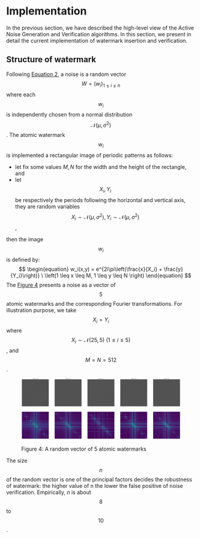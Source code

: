 # Implementation

In the previous section, we have described the high-level view of the Active Noise Generation and Verification algorithms. In this section, we present in detail the current implementation of watermark insertion and verification.

## Structure of watermark

Following [Equation 2](algorithms.md), a noise is a random vector $$W = \left(w_i\right)_{1 \leq i \leq n}$$ where each $$w_i$$ is independently chosen from a normal distribution $$\mathcal{N}\left(\mu, \sigma^2\right)$$. The atomic watermark $$w_i$$ is implemented a rectangular image of periodic patterns as follows:
 * let fix some values $M,N$ for the width and the height of the rectangle, and
 * let $$X_i, Y_i$$ be respectively the periods following the horizontal and vertical axis, they are random variables $$X_i \sim \mathcal{N}\left(\mu, \sigma^2\right), Y_i \sim \mathcal{N}\left(\mu, \sigma^2\right)$$,

then the image $$w_i$$ is defined by:
$$
\begin{equation} w_i(x,y) = e^{2i\pi\left(\frac{x}{X_i} + \frac{y}{Y_i}\right)} \ \left(1 \leq x \leq M, 1 \leq y \leq N \right) \end{equation}
$$
The [Figure 4](implementation.md#structure-of-watermark) presents a noise as a vector of $$5$$ atomic watermarks and the corresponding Fourier transformations. For illustration purpose, we take $$X_i = Y_i$$ where $$X_i \sim \mathcal{N}\left(25,5\right) \ \left(1 \leq i \leq 5\right)$$, and $$M = N = 512$$.

<figure><img src="../../.gitbook/assets/random_vector_atomic_watermark_fft.png" alt=""><figcaption><p>Figure 4: A random vector of <span class="math">5</span> atomic watermarks</p></figcaption></figure>

The size $$n$$ of the random vector is one of the principal factors decides the robustness of watermark: the higher value of <span class="math">n</span> the lower the false positive of noise verification. Empirically, $n$ is about $$8$$ to $$10$$.